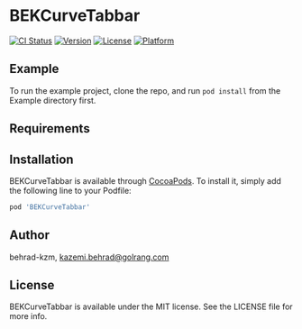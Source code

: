 # BEKCurveTabbar

[![CI Status](https://img.shields.io/travis/behrad-kzm/BEKCurveTabbar.svg?style=flat)](https://travis-ci.org/behrad-kzm/BEKCurveTabbar)
[![Version](https://img.shields.io/cocoapods/v/BEKCurveTabbar.svg?style=flat)](https://cocoapods.org/pods/BEKCurveTabbar)
[![License](https://img.shields.io/cocoapods/l/BEKCurveTabbar.svg?style=flat)](https://cocoapods.org/pods/BEKCurveTabbar)
[![Platform](https://img.shields.io/cocoapods/p/BEKCurveTabbar.svg?style=flat)](https://cocoapods.org/pods/BEKCurveTabbar)

## Example

To run the example project, clone the repo, and run `pod install` from the Example directory first.

## Requirements

## Installation

BEKCurveTabbar is available through [CocoaPods](https://cocoapods.org). To install
it, simply add the following line to your Podfile:

```ruby
pod 'BEKCurveTabbar'
```

## Author

behrad-kzm, kazemi.behrad@golrang.com

## License

BEKCurveTabbar is available under the MIT license. See the LICENSE file for more info.
